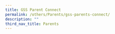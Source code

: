 ```yaml
---
title: GSS Parent Connect
permalink: /others/Parents/gss-parents-connect/
description: ""
third_nav_title: Parents
---
```

